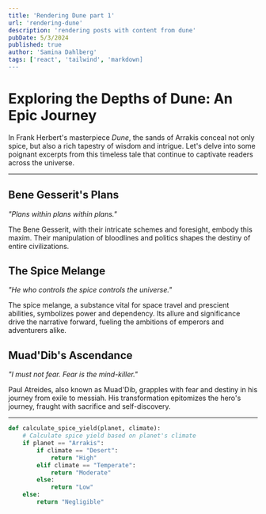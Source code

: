 ```yaml
---
title: 'Rendering Dune part 1'
url: 'rendering-dune'
description: 'rendering posts with content from dune'
pubDate: 5/3/2024
published: true
author: 'Samina Dahlberg'
tags: ['react', 'tailwind', 'markdown]
---
```

# Exploring the Depths of Dune: An Epic Journey

In Frank Herbert's masterpiece *Dune*, the sands of Arrakis conceal not only spice, but also a rich tapestry of wisdom and intrigue. Let's delve into some poignant excerpts from this timeless tale that continue to captivate readers across the universe.

---

## Bene Gesserit's Plans

*"Plans within plans within plans."*

The Bene Gesserit, with their intricate schemes and foresight, embody this maxim. Their manipulation of bloodlines and politics shapes the destiny of entire civilizations.

## The Spice Melange

*"He who controls the spice controls the universe."*

The spice melange, a substance vital for space travel and prescient abilities, symbolizes power and dependency. Its allure and significance drive the narrative forward, fueling the ambitions of emperors and adventurers alike.

## Muad'Dib's Ascendance

*"I must not fear. Fear is the mind-killer."*

Paul Atreides, also known as Muad'Dib, grapples with fear and destiny in his journey from exile to messiah. His transformation epitomizes the hero's journey, fraught with sacrifice and self-discovery.

---

```python
def calculate_spice_yield(planet, climate):
    # Calculate spice yield based on planet's climate
    if planet == "Arrakis":
        if climate == "Desert":
            return "High"
        elif climate == "Temperate":
            return "Moderate"
        else:
            return "Low"
    else:
        return "Negligible"

        
